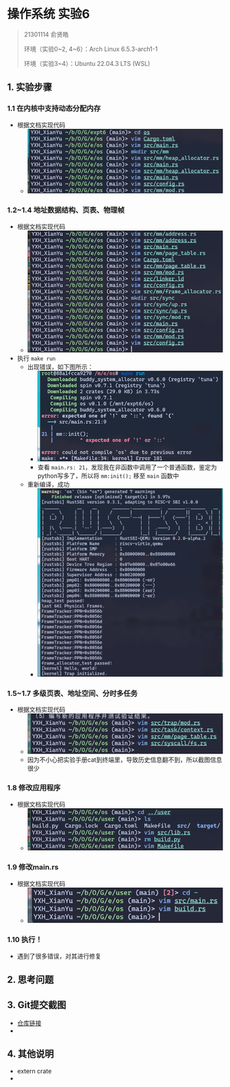 # 操作系统 实验6

> 21301114 俞贤皓
>
> 环境（实验0~2, 4~6）：Arch Linux 6.5.3-arch1-1
>
> 环境（实验3~4）：Ubuntu 22.04.3 LTS (WSL)

## 1. 实验步骤

### 1.1 在内核中支持动态分配内存

* 根据文档实现代码
  * ![image-20231215105139481](./README/image-20231215105139481.png)

### 1.2~1.4 地址数据结构、页表、物理帧

* 根据文档实现代码
  * ![image-20231215110840830](./README/image-20231215110840830.png)
* 执行 `make run`
  * 出现错误，如下图所示：
    * ![image-20231215111357428](./README/image-20231215111357428.png)
    * 查看 `main.rs: 21`，发现我在非函数中调用了一个普通函数，鉴定为python写多了，所以将 `mm:init();` 移至 `main` 函数中
  * 重新编译，成功
    * ![image-20231215111533543](./README/image-20231215111533543.png)

### 1.5~1.7 多级页表、地址空间、分时多任务

* 根据文档实现代码
  * ![image-20231215114522103](./README/image-20231215114522103.png)
  * 因为不小心把实验手册cat到终端里，导致历史信息翻不到，所以截图信息很少

### 1.8 修改应用程序

* 根据文档实现代码
  * ![image-20231215115138800](./README/image-20231215115138800.png)

### 1.9 修改main.rs

* 根据文档实现代码
  * ![image-20231215115251749](./README/image-20231215115251749.png)

### 1.10 执行！

* 遇到了很多错误，对其进行修复





## 2. 思考问题


## 3. Git提交截图

* [仓库链接](https://github.com/YXHXianYu/GardenerOS)
* 

## 4. 其他说明

* extern crate
* 